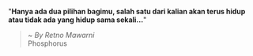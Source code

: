 "**Hanya ada dua pilihan bagimu, salah satu dari kalian akan terus hidup atau tidak ada yang hidup sama sekali…**"

> ~ _By Retno Mawarni_  
Phosphorus
